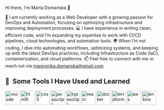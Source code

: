 
Hi there, I'm Marta Domańska 👋

🔭 I am currently working as a Web Developer with a growing passion for DevOps and Automation, focusing on optimizing infrastructure and improving deployment processes.
💻 I have experience in writing clean, efficient code, and I’m expanding my expertise to work with CI/CD pipelines, cloud technologies, and automation tools.
🌍 When I’m not coding, I dive into automating workflows, optimizing systems, and keeping up with the latest DevOps practices, including Infrastructure as Code (IaC), containerization, and cloud platforms.
📫 Feel free to connect with me or reach out via mweronika.domanska@gmail.com.

<h2> 🚀 &nbsp;Some Tools I Have Used and Learned</h2> <p align="left"> 
  <img src="https://cdn.jsdelivr.net/gh/devicons/devicon/icons/vscode/vscode-original.svg" alt="vscode" width="45" height="45" style="max-width: 100%;"/> <img src="https://cdn.jsdelivr.net/gh/devicons/devicon@latest/icons/html5/html5-original.svg" alt="html5" width="45" height="45" style="max-width: 100%;"/> 
  <img src="https://cdn.jsdelivr.net/gh/devicons/devicon@latest/icons/css3/css3-original.svg" alt="css3" width="45" height="45" style="max-width: 100%;"/> <img src="https://cdn.jsdelivr.net/gh/devicons/devicon@latest/icons/javascript/javascript-original.svg" alt="javascript" width="45" height="45" style="max-width: 100%;"/> <img src="https://cdn.jsdelivr.net/gh/devicons/devicon@latest/icons/typescript/typescript-original.svg" alt="typescript" width="45" height="45" style="max-width: 100%;"/> <img src="https://cdn.jsdelivr.net/gh/devicons/devicon@latest/icons/react/react-original-wordmark.svg" alt="react" width="45" height="45" style="max-width: 100%;"/> <img src="https://cdn.jsdelivr.net/gh/devicons/devicon@latest/icons/docker/docker-original.svg" alt="docker" width="45" height="45" style="max-width: 100%;"/> <img src="https://cdn.jsdelivr.net/gh/devicons/devicon@latest/icons/terraform/terraform-original.svg" alt="terraform" width="45" height="45" style="max-width: 100%;"/> <img src="https://cdn.jsdelivr.net/gh/devicons/devicon@latest/icons/aws/aws-original.svg" alt="aws" width="45" height="45" style="max-width: 100%;"/> <img src="https://cdn.jsdelivr.net/gh/devicons/devicon@latest/icons/jenkins/jenkins-original.svg" alt="jenkins" width="45" height="45" style="max-width: 100%;"/> </p>


<!--
**MartaDomanska/MartaDomanska** is a ✨ _special_ ✨ repository because its `README.md` (this file) appears on your GitHub profile.

Here are some ideas to get you started:

- 🔭 I’m currently working on ...
- 🌱 I’m currently learning ...
- 👯 I’m looking to collaborate on ...
- 🤔 I’m looking for help with ...
- 💬 Ask me about ...
- 📫 How to reach me: ...
- 😄 Pronouns: ...
- ⚡ Fun fact: ...
-->
